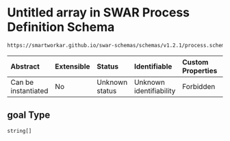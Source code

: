 # Untitled array in SWAR Process Definition Schema

```txt
https://smartworkar.github.io/swar-schemas/schemas/v1.2.1/process.schema.json#/properties/activities/items/properties/instructions/items/properties/goal
```



| Abstract            | Extensible | Status         | Identifiable            | Custom Properties | Additional Properties | Access Restrictions | Defined In                                                                 |
| :------------------ | :--------- | :------------- | :---------------------- | :---------------- | :-------------------- | :------------------ | :------------------------------------------------------------------------- |
| Can be instantiated | No         | Unknown status | Unknown identifiability | Forbidden         | Allowed               | none                | [process.schema.json\*](../out/process.schema.json "open original schema") |

## goal Type

`string[]`

